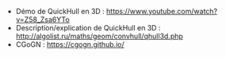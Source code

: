 - Démo de QuickHull en 3D : https://www.youtube.com/watch?v=Z58_Zsa6YTo
- Description/explication de QuickHull en 3D : http://algolist.ru/maths/geom/convhull/qhull3d.php
- CGoGN : https://cgogn.github.io/